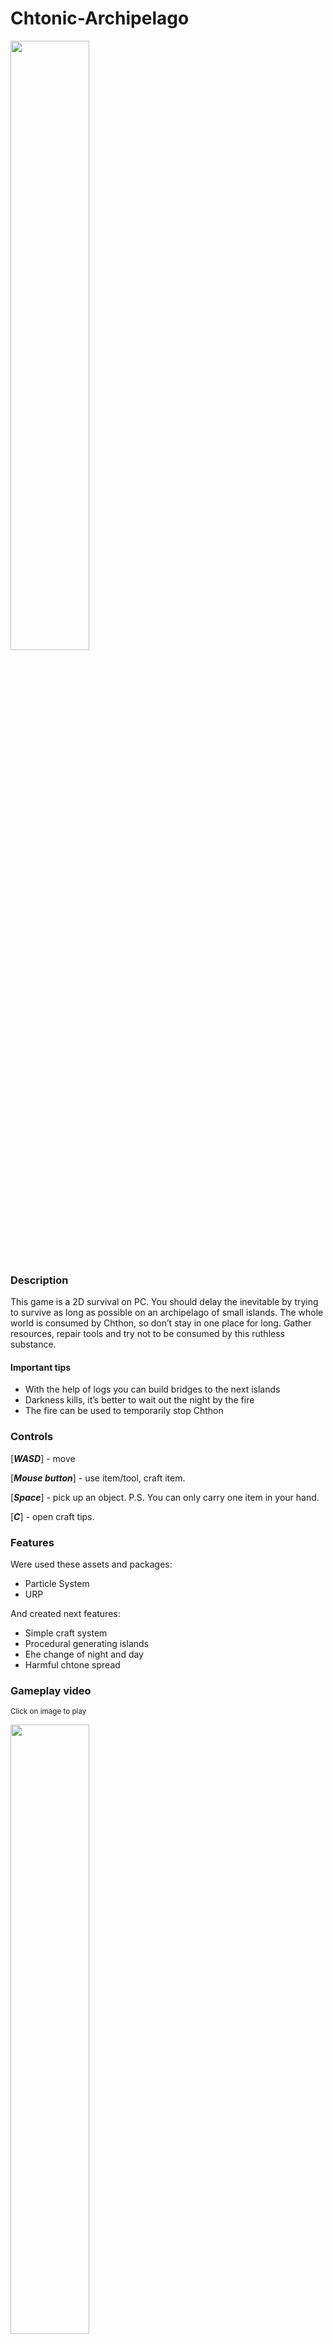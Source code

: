 # Chtonic-Archipelago

<img src="https://user-images.githubusercontent.com/86905093/187488497-e8b5017b-4d60-48a8-80fb-0b4e0b8e71d5.png" width="50%">

### Description

This game is a 2D survival on PC. You should delay the inevitable by trying to survive as long as possible on an archipelago of small islands.
The whole world is consumed by Chthon, so don’t stay in one place for long.
Gather resources, repair tools and try not to be consumed by this ruthless substance.

#### Important tips

- With the help of logs you can build bridges to the next islands
- Darkness kills, it’s better to wait out the night by the fire
- The fire can be used to temporarily stop Chthon

### Controls

[***WASD***] - move

[***Mouse button***] - use item/tool, craft item.

[***Space***] - pick up an object. P.S. You can only carry one item in your hand.

[***C***] - open craft tips.

### Features

Were used these assets and packages:

- Particle System
- URP

And created next features:

- Simple craft system
- Procedural generating islands
- Еhe change of night and day
- Harmful chtone spread

### Gameplay video

<sub>Click on image to play</sub>

[<img src="https://img.youtube.com/vi/f0dzWCwSBTU/maxresdefault.jpg" width="50%">](https://youtu.be/f0dzWCwSBTU)

### Summary

This is a small project which available on [Ludum Dare](https://ldjam.com/events/ludum-dare/50/chtonic-arhipelago). 
This game was made for 3 days in a small team of two programmers and one artist.
